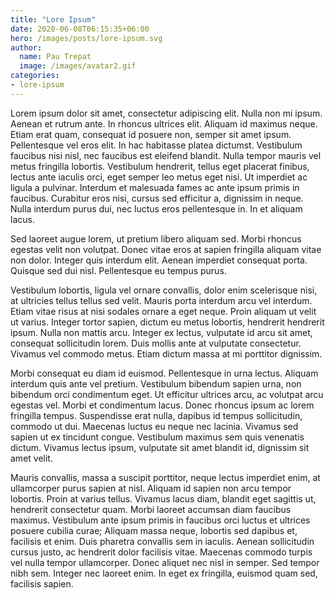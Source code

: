 ```yaml
---
title: "Lore Ipsum"
date: 2020-06-08T06:15:35+06:00
hero: /images/posts/lore-ipsum.svg
author:
  name: Pau Trepat
  image: /images/avatar2.gif
categories:
- lore-ipsum
---
```


Lorem ipsum dolor sit amet, consectetur adipiscing elit. Nulla non mi ipsum. Aenean et rutrum ante. In rhoncus ultrices elit. Aliquam id maximus neque. Etiam erat quam, consequat id posuere non, semper sit amet ipsum. Pellentesque vel eros elit. In hac habitasse platea dictumst. Vestibulum faucibus nisi nisl, nec faucibus est eleifend blandit. Nulla tempor mauris vel metus fringilla lobortis. Vestibulum hendrerit, tellus eget placerat finibus, lectus ante iaculis orci, eget semper leo metus eget nisi. Ut imperdiet ac ligula a pulvinar. Interdum et malesuada fames ac ante ipsum primis in faucibus. Curabitur eros nisi, cursus sed efficitur a, dignissim in neque. Nulla interdum purus dui, nec luctus eros pellentesque in. In et aliquam lacus.

Sed laoreet augue lorem, ut pretium libero aliquam sed. Morbi rhoncus egestas velit non volutpat. Donec vitae eros at sapien fringilla aliquam vitae non dolor. Integer quis interdum elit. Aenean imperdiet consequat porta. Quisque sed dui nisl. Pellentesque eu tempus purus.

Vestibulum lobortis, ligula vel ornare convallis, dolor enim scelerisque nisi, at ultricies tellus tellus sed velit. Mauris porta interdum arcu vel interdum. Etiam vitae risus at nisi sodales ornare a eget neque. Proin aliquam ut velit ut varius. Integer tortor sapien, dictum eu metus lobortis, hendrerit hendrerit ipsum. Nulla non mattis arcu. Integer ex lectus, vulputate id arcu sit amet, consequat sollicitudin lorem. Duis mollis ante at vulputate consectetur. Vivamus vel commodo metus. Etiam dictum massa at mi porttitor dignissim.

Morbi consequat eu diam id euismod. Pellentesque in urna lectus. Aliquam interdum quis ante vel pretium. Vestibulum bibendum sapien urna, non bibendum orci condimentum eget. Ut efficitur ultrices arcu, ac volutpat arcu egestas vel. Morbi et condimentum lacus. Donec rhoncus ipsum ac lorem fringilla tempus. Suspendisse erat nulla, dapibus id tempus sollicitudin, commodo ut dui. Maecenas luctus eu neque nec lacinia. Vivamus sed sapien ut ex tincidunt congue. Vestibulum maximus sem quis venenatis dictum. Vivamus lectus ipsum, vulputate sit amet blandit id, dignissim sit amet velit.

Mauris convallis, massa a suscipit porttitor, neque lectus imperdiet enim, at ullamcorper purus sapien at nisl. Aliquam id sapien non arcu tempor lobortis. Proin at varius tellus. Vivamus lacus diam, blandit eget sagittis ut, hendrerit consectetur quam. Morbi laoreet accumsan diam faucibus maximus. Vestibulum ante ipsum primis in faucibus orci luctus et ultrices posuere cubilia curae; Aliquam massa neque, lobortis sed dapibus et, facilisis et enim. Duis pharetra convallis sem in iaculis. Aenean sollicitudin cursus justo, ac hendrerit dolor facilisis vitae. Maecenas commodo turpis vel nulla tempor ullamcorper. Donec aliquet nec nisl in semper. Sed tempor nibh sem. Integer nec laoreet enim. In eget ex fringilla, euismod quam sed, facilisis sapien.
